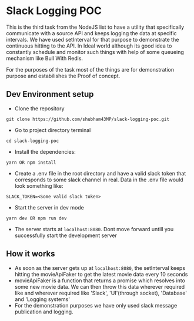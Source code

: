 # Slack Logging POC
  This is the third task from the NodeJS list to have a utility that specifically communicate with a source API and keeps logging the data at specific intervals. We have used setInterval for that purpose to demonstrate the continuous hitting to the API. In Ideal world although its good idea to constantly schedule and monitor such things with help of some queueing mechanism like Bull With Redis.

  For the purposes of the task most of the things are for demonstration purpose and estabilishes the Proof of concept.
## Dev Environment setup

 * Clone the repository
```
git clone https://github.com/shubham43MP/slack-logging-poc.git
```
 * Go to project directory terminal 
```
cd slack-logging-poc
```
 * Install the dependencies:
```
yarn OR npm install
```
 * Create a .env file in the root directory and have a valid slack token that corresponds to some slack channel in real. Data in the .env file would look something like:
```
SLACK_TOKEN=<Some valid slack token>
```

 * Start the server in dev mode
```
yarn dev OR npm run dev
```
 * The server starts at `localhost:8080`. Dont move forward untill you successfully start the development server

## How it works
 *  As soon as the server gets up at `localhost:8080`, the setInterval keeps hitting the movieApiFaker to get the latest movie data every 10 seconds
 *  movieApiFaker is a function that returns a promise which resolves into some new movie data. We can then throw this data wherever required like and wherever required like 'Slack', 'UI'(through socket), 'Database' and 'Logging systems'
 * For the demonstration purposes we have only used slack message publication and logging.